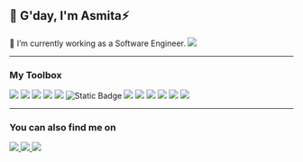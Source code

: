 ## 👋 G'day, I'm Asmita⚡️

 🌱 I’m currently working as a Software Engineer.
 <a href="https://www.acupofasmita.com/">
 <img src="https://img.shields.io/badge/Portfolio-%23000000.svg?style=for-the-badge&logo=firefox&logoColor=#FF7139"/>
</a>
 
 <hr>
 
 ### My Toolbox
 
 <p>
  <img src="https://img.shields.io/badge/html5-%23E34F26.svg?style=for-the-badge&logo=html5&logoColor=white"/>
  <img src="https://img.shields.io/badge/css3-%231572B6.svg?style=for-the-badge&logo=css3&logoColor=white"/>
  <img src="https://img.shields.io/badge/javascript-%23323330.svg?style=for-the-badge&logo=javascript&logoColor=%23F7DF1E"/>
  <img src="https://img.shields.io/badge/node.js-6DA55F?style=for-the-badge&logo=node.js&logoColor=white"/>
  <img src="https://img.shields.io/badge/react-%2320232a.svg?style=for-the-badge&logo=react&logoColor=%2361DAFB"/>
  <img alt="Static Badge" src="https://img.shields.io/badge/nextdotjs">
  <img src="https://img.shields.io/badge/tailwindcss-%2338B2AC.svg?style=for-the-badge&logo=tailwind-css&logoColor=white"/>
  <img src="https://img.shields.io/badge/express.js-%23404d59.svg?style=for-the-badge&logo=express&logoColor=%2361DAFB"/>
  <img src="https://img.shields.io/badge/WordPress-%23117AC9.svg?style=for-the-badge&logo=WordPress&logoColor=white"/>
  <img src="https://img.shields.io/badge/typescript-%23007ACC.svg?style=for-the-badge&logo=typescript&logoColor=white"/>
  <img src="https://img.shields.io/badge/figma-%23F24E1E.svg?style=for-the-badge&logo=figma&logoColor=white"/>
  <img src="https://img.shields.io/badge/Visual%20Studio%20Code-0078d7.svg?style=for-the-badge&logo=visual-studio-code&logoColor=white"/>
 </p>

 <hr>
 
 ### You can also find me on
 
 <p>
  <a href="https://www.linkedin.com/in/asmita-gaire/" rel="nofollow noreferrer">
   <img src="https://img.shields.io/badge/linkedin%20-%230077B5.svg?&style=for-the-badge&logo=linkedin&logoColor=white"/>
  </a>
  <a href = "https://twitter.com/asmita_gaire">
   <img src="https://img.shields.io/badge/Twitter-%231DA1F2.svg?style=for-the-badge&logo=Twitter&logoColor=white"/>
  </a>
  <a href = "[https://twitter.com/asmita_gaire](https://accounts.google.com/v3/signin/identifier?dsh=S386503084%3A1670376874819271&continue=https%3A%2F%2Fmail.google.com%2Fmail%2F&rip=1&sacu=1&service=mail&flowName=GlifWebSignIn&flowEntry=ServiceLogin&ifkv=ARgdvAtz1zEys9KxZnq-Hn9jVpzy62fDypucGHODseCH5E4e9SmZFwx3CL5rmtMywk8IP0J3PKyPbg)">
   <img src="https://img.shields.io/badge/Gmail-D14836?style=for-the-badge&logo=gmail&logoColor=white"/>
  </a>
</p>


<!---
asmitagaire00/asmitagaire00 is a ✨ special ✨ repository because its `README.md` (this file) appears on your GitHub profile.
You can click the Preview link to take a look at your changes.
--->
